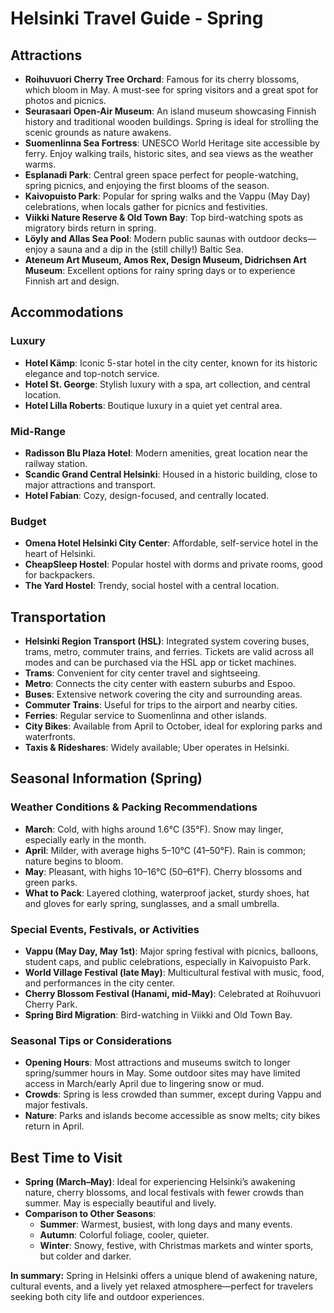 # Helsinki Travel Guide - Spring

## Attractions

- **Roihuvuori Cherry Tree Orchard**: Famous for its cherry blossoms, which bloom in May. A must-see for spring visitors and a great spot for photos and picnics.
- **Seurasaari Open-Air Museum**: An island museum showcasing Finnish history and traditional wooden buildings. Spring is ideal for strolling the scenic grounds as nature awakens.
- **Suomenlinna Sea Fortress**: UNESCO World Heritage site accessible by ferry. Enjoy walking trails, historic sites, and sea views as the weather warms.
- **Esplanadi Park**: Central green space perfect for people-watching, spring picnics, and enjoying the first blooms of the season.
- **Kaivopuisto Park**: Popular for spring walks and the Vappu (May Day) celebrations, when locals gather for picnics and festivities.
- **Viikki Nature Reserve & Old Town Bay**: Top bird-watching spots as migratory birds return in spring.
- **Löyly and Allas Sea Pool**: Modern public saunas with outdoor decks—enjoy a sauna and a dip in the (still chilly!) Baltic Sea.
- **Ateneum Art Museum, Amos Rex, Design Museum, Didrichsen Art Museum**: Excellent options for rainy spring days or to experience Finnish art and design.

## Accommodations

### Luxury
- **Hotel Kämp**: Iconic 5-star hotel in the city center, known for its historic elegance and top-notch service.
- **Hotel St. George**: Stylish luxury with a spa, art collection, and central location.
- **Hotel Lilla Roberts**: Boutique luxury in a quiet yet central area.

### Mid-Range
- **Radisson Blu Plaza Hotel**: Modern amenities, great location near the railway station.
- **Scandic Grand Central Helsinki**: Housed in a historic building, close to major attractions and transport.
- **Hotel Fabian**: Cozy, design-focused, and centrally located.

### Budget
- **Omena Hotel Helsinki City Center**: Affordable, self-service hotel in the heart of Helsinki.
- **CheapSleep Hostel**: Popular hostel with dorms and private rooms, good for backpackers.
- **The Yard Hostel**: Trendy, social hostel with a central location.

## Transportation

- **Helsinki Region Transport (HSL)**: Integrated system covering buses, trams, metro, commuter trains, and ferries. Tickets are valid across all modes and can be purchased via the HSL app or ticket machines.
- **Trams**: Convenient for city center travel and sightseeing.
- **Metro**: Connects the city center with eastern suburbs and Espoo.
- **Buses**: Extensive network covering the city and surrounding areas.
- **Commuter Trains**: Useful for trips to the airport and nearby cities.
- **Ferries**: Regular service to Suomenlinna and other islands.
- **City Bikes**: Available from April to October, ideal for exploring parks and waterfronts.
- **Taxis & Rideshares**: Widely available; Uber operates in Helsinki.

## Seasonal Information (Spring)

### Weather Conditions & Packing Recommendations
- **March**: Cold, with highs around 1.6°C (35°F). Snow may linger, especially early in the month.
- **April**: Milder, with average highs 5–10°C (41–50°F). Rain is common; nature begins to bloom.
- **May**: Pleasant, with highs 10–16°C (50–61°F). Cherry blossoms and green parks.
- **What to Pack**: Layered clothing, waterproof jacket, sturdy shoes, hat and gloves for early spring, sunglasses, and a small umbrella.

### Special Events, Festivals, or Activities
- **Vappu (May Day, May 1st)**: Major spring festival with picnics, balloons, student caps, and public celebrations, especially in Kaivopuisto Park.
- **World Village Festival (late May)**: Multicultural festival with music, food, and performances in the city center.
- **Cherry Blossom Festival (Hanami, mid-May)**: Celebrated at Roihuvuori Cherry Park.
- **Spring Bird Migration**: Bird-watching in Viikki and Old Town Bay.

### Seasonal Tips or Considerations
- **Opening Hours**: Most attractions and museums switch to longer spring/summer hours in May. Some outdoor sites may have limited access in March/early April due to lingering snow or mud.
- **Crowds**: Spring is less crowded than summer, except during Vappu and major festivals.
- **Nature**: Parks and islands become accessible as snow melts; city bikes return in April.

## Best Time to Visit

- **Spring (March–May)**: Ideal for experiencing Helsinki’s awakening nature, cherry blossoms, and local festivals with fewer crowds than summer. May is especially beautiful and lively.
- **Comparison to Other Seasons**:
  - **Summer**: Warmest, busiest, with long days and many events.
  - **Autumn**: Colorful foliage, cooler, quieter.
  - **Winter**: Snowy, festive, with Christmas markets and winter sports, but colder and darker.

**In summary:** Spring in Helsinki offers a unique blend of awakening nature, cultural events, and a lively yet relaxed atmosphere—perfect for travelers seeking both city life and outdoor experiences.